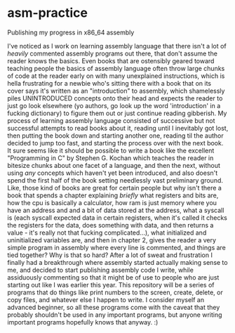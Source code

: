 # asm-practice
Publishing my progress in x86_64 assembly

I've noticed as I work on learning assembly language that there isn't a lot of *heavily* commented assembly programs out there, that don't assume the reader knows the basics. Even books that are ostensibly geared toward teaching people the basics of assembly language often throw large chunks of code at the reader early on with many unexplained instructions, which is hella frustrating for a newbie who's sitting there with a book that on its cover says it's written as an "introduction" to assembly, which shamelessly piles UNINTRODUCED concepts onto their head and expects the reader to just go look elsewhere (yo authors, go look up the word 'introduction' in a fucking dictionary) to figure them out or just continue reading gibberish. My process of learning assembly language consisted of successive but not successful attempts to read books about it, reading until I inevitably got lost, then putting the book down and starting another one, reading til the author decided to jump too fast, and starting the process over with the next book. It sure seems like it should be possible to write a book like the excellent "Programming in C" by Stephen G. Kochan which teaches the reader in bitesize chunks about one facet of a language, and then the next, without using *any* concepts which haven't yet been introduced, and also doesn't spend the first half of the book setting needlessly vast preliminary ground. Like, those kind of books are great for certain people but why isn't there a book that spends a chapter explaining *briefly* what registers and bits are, how the cpu is basically a calculator, how ram is just memory where you have an address and and a bit of data stored at the address, what a syscall is (each syscall expected data in certain registers, when it's called it checks the registers for the data, does something with data, and then returns a value - it's really not that fucking complicated...), what initialized and uninitialized variables are, and then in chapter 2, gives the reader a very simple program in assembly where every line is commented, and things are tied together? Why is that so hard? After a lot of sweat and frustration I finally had a breakthrough where assembly started actually making sense to me, and decided to start publishing assembly code I write, while assiduously commenting so that it might be of use to people who are just starting out like I was earlier this year. This repository will be a series of programs that do things like print numbers to the screen, create, delete, or copy files, and whatever else I happen to write. I consider myself an advanced beginner, so all these programs come with the caveat that they probably shouldn't be used in any important programs, but anyone writing important programs hopefully knows that anyway. :)
